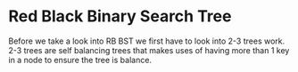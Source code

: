 # Red Black Binary Search Tree

Before we take a look into RB BST we first have to look into 2-3 trees work. 2-3 trees are self balancing trees that makes uses of having more than 1 key in a node to ensure the tree is 
balance.

